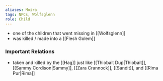 ```yaml
---
aliases: Moira
tags: NPCs, Wolfsglenn
role: Child
---
```


* one of the children that went missing in [[Wolfsglenn]]
* was killed / made into a [[Flesh Golem]]

### Important Relations
- taken and killed by the [[Hag]] just like [[Thiobait Dup|Thiobait]], [[Sammy Cordison|Sammy]], [[Zara Crannock]], [[Sandit]], and [[Rima Pur|Rima]]